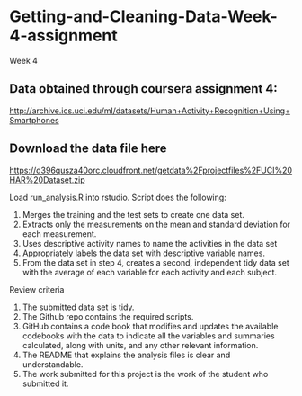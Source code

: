 # Getting-and-Cleaning-Data-Week-4-assignment
Week 4

## Data obtained through coursera assignment 4:
http://archive.ics.uci.edu/ml/datasets/Human+Activity+Recognition+Using+Smartphones
## Download the data file here
https://d396qusza40orc.cloudfront.net/getdata%2Fprojectfiles%2FUCI%20HAR%20Dataset.zip

Load run_analysis.R into rstudio. Script does the following:

1. Merges the training and the test sets to create one data set.
2. Extracts only the measurements on the mean and standard deviation for each measurement.
3. Uses descriptive activity names to name the activities in the data set
4. Appropriately labels the data set with descriptive variable names.
5. From the data set in step 4, creates a second, independent tidy data set with the average of each variable for each activity and each subject.

Review criteria

1. The submitted data set is tidy.
2. The Github repo contains the required scripts.
3. GitHub contains a code book that modifies and updates the available codebooks with the data to indicate all the variables and summaries calculated, along with units, and any other relevant information.
5. The README that explains the analysis files is clear and understandable.
6. The work submitted for this project is the work of the student who submitted it.
